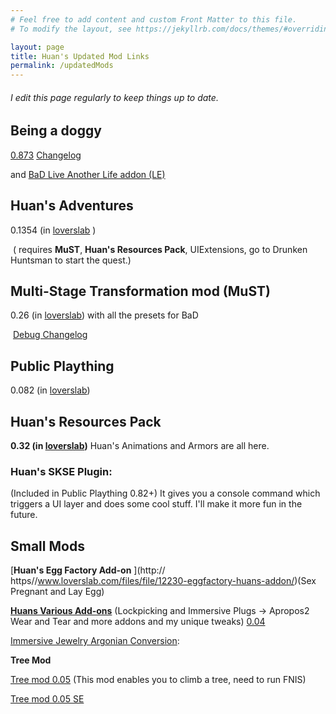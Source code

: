 ```yaml
---
# Feel free to add content and custom Front Matter to this file.
# To modify the layout, see https://jekyllrb.com/docs/themes/#overriding-theme-defaults

layout: page
title: Huan's Updated Mod Links
permalink: /updatedMods
---
```


###### I edit this page regularly to keep things up to date.



## Being a doggy

 [0.873](https://www.patreon.com/posts/being-doggy-0-le-43987556)  [Changelog](https://renfenghuan.github.io/BaD/)

  and [BaD Live Another Life addon (LE)](https://www.patreon.com/posts/bad-live-another-33875739) 



## Huan's Adventures

  0.1354 (in [loverslab](https://www.loverslab.com/files/file/13461-huans-adventures-le-se-quest-mod-wip/) )

​	( requires  **MuST**, **Huan's Resources Pack**, UIExtensions, go to Drunken Huntsman to start the quest.)



## **Multi-Stage Transformation mod (MuST)** 

0.26  (in [loverslab](https://www.loverslab.com/files/file/11394-must-multi-stage-transformation-framework/)) with all the presets for BaD

​		[Debug Changelog](https://huanrenfeng.tumblr.com/MuST_DebugVersionChangelog) 



## Public Plaything 

0.082 (in [loverslab](https://www.loverslab.com/files/file/14906-public-plaything/))



## Huan's Resources Pack 

**0.32 (in [loverslab](https://www.loverslab.com/files/file/11234-huans-resources-pack-le-se/))** Huan's Animations and Armors are all here.



### Huan's SKSE Plugin: 

(Included in Public Plaything 0.82+) It gives you a console command which triggers a UI layer and does some cool stuff. I'll make it more fun in the future.



## Small Mods

[**Huan's Egg Factory Add-on** ](http:// https//www.loverslab.com/files/file/12230-eggfactory-huans-addon/)(Sex Pregnant and Lay Egg)

[**Huans Various Add-ons**](https://huanrenfeng.tumblr.com/HuansVariousAddons) (Lockpicking and Immersive Plugs -> Apropos2 Wear and Tear and more addons and my unique tweaks) [0.04](https://www.patreon.com/posts/40832528) 

[Immersive Jewelry Argonian Conversion]( https://www.nexusmods.com/skyrim/mods/104792 ):

**Tree Mod**

[Tree mod 0.05](https://www.patreon.com/posts/tree-mod-le-0-05-37676298) (This mod enables you to climb a tree, need to run FNIS)

[Tree mod 0.05 SE](https://www.patreon.com/posts/tree-mod-se-0-05-37677058) 